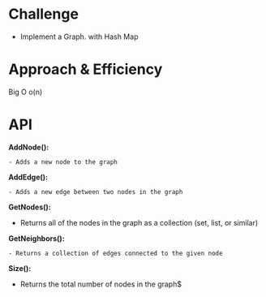 # Challenge

- Implement a Graph. with Hash Map

# Approach & Efficiency

Big O
o(n)

# API

**AddNode():**

    - Adds a new node to the graph


**AddEdge():**

    - Adds a new edge between two nodes in the graph


**GetNodes():**

- Returns all of the nodes in the graph as a collection (set, list, or similar)

**GetNeighbors():**

    - Returns a collection of edges connected to the given node  

**Size():**

- Returns the total number of nodes in the graph$
